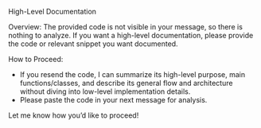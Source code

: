 High-Level Documentation

Overview:
The provided code is not visible in your message, so there is nothing to analyze. If you want a high-level documentation, please provide the code or relevant snippet you want documented.

How to Proceed:
- If you resend the code, I can summarize its high-level purpose, main functions/classes, and describe its general flow and architecture without diving into low-level implementation details.
- Please paste the code in your next message for analysis.

Let me know how you’d like to proceed!